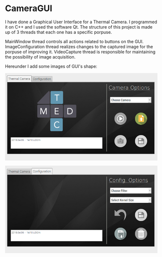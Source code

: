 # CameraGUI
I have done a Graphical User Interface for a Thermal Camera. I programmed it on C++ and I used the software Qt. The structure of this project is made up of 3 threads that each one has a specific porpuse.

MainWindow thread controls all actions related to buttons on the GUI.
ImageConfiguration thread realizes changes to the captured image for the porpuse of improving it.
VideoCapture thread is responsible for maintaining the possibility of image acquisition.

Hereunder I add some images of GUI's shape:

![alt text](https://github.com/SilviaCalvarro/CameraGUI/blob/master/gui1.png)

![alt text](https://github.com/SilviaCalvarro/CameraGUI/blob/master/gui2.png)
